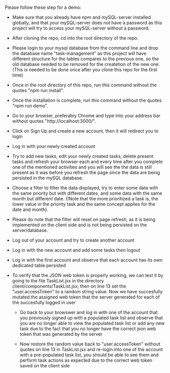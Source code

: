 Please follow these step for a demo:
- Make sure that you already have npm and mySQL-server installed globally, and that your mySQL-server does not have a password as this project will try to access your mySQL-server without a password.

- After cloning the repo, cd into the root directory of the repo.

- Please login to your mysql database from the command line and drop the database name "task-management" as this project will have different structure for the tables compares to the previous one, so the old database needed to be removed for the createtion of the new one. (This is needed to be done once after you clone this repo for the first time)

- Once in the root directory of this repo, run this command without the quotes "npm run install".

- Once the installation is complete, run this command without the quotes "npm run demo".

- Go to your browser, preferably Chrome and type into your address bar without quotes "http://localhost:3000/".

- Click on Sign Up and create a new account, then it will redirect you to login

- Log in with your newly created account

- Try to add new tasks, edit your newly created tasks, delete present tasks and refresh your browser each and every time after you complete one of the mentioned activities and you will see the the data is still present as it was before you refresh the page since the data are being persisted in the mySQL database.

- Choose a filter to filter the data displayed, try to enter some data with the same priority but with different dates, and some data with the same month but different date. (!Note that the more prioritized a task is, the lower value in the priority task and the same concept applies for the date and month).

- Please do note that the filter will reset on page refresh, as it is being implemented on the client side and is not being persisted on the server/database.

- Log out of your account and try to create another account

- Log in with the new account and add some tasks then logout

- Log in with the first account and observe that each account has its own dedicated table persisted

- To verify that the JSON web token is properly working, we can test it by going to the file TaskList.jsx in the directory client/components/TaskList.jsx, then on line 13 set the "user.accessToken" to a random string value. Now we have succesfully mutated the assigned web token that the server generated for each of the succesfully logged in user

  - Go back to your browswer and log in with one of the account that you previously signed up with a populated task list and observe that you are no longer able to view the populated task list or add any new task due to the fact that you no longer have the correct json web token that was generated by the server

  - Now restore the random value back to "user.accessToken" without quotes on line 13 in TaskList.jsx and re-login into one of the account with a pre-populated task list, you should be able to see them and perform task actions as expected due to the correct web token saved on the client side